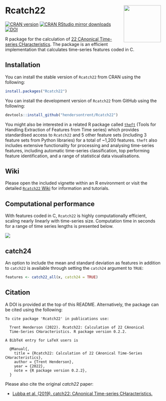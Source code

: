 
# Rcatch22 <img src="man/figures/logo.png" align="right" width="120" />

[![CRAN
version](https://www.r-pkg.org/badges/version/Rcatch22)](https://www.r-pkg.org/pkg/Rcatch22)
[![CRAN RStudio mirror
downloads](https://cranlogs.r-pkg.org/badges/Rcatch22)](https://www.r-pkg.org/pkg/Rcatch22)
[![DOI](https://zenodo.org/badge/353530083.svg)](https://zenodo.org/badge/latestdoi/353530083)

R package for the calculation of [22 CAnonical Time-series
CHaracteristics](https://github.com/DynamicsAndNeuralSystems/catch22).
The package is an efficient implementation that calculates time-series
features coded in C.

## Installation

You can install the stable version of `Rcatch22` from CRAN using the
following:

``` r
install.packages("Rcatch22")
```

You can install the development version of `Rcatch22` from GitHub using
the following:

``` r
devtools::install_github("hendersontrent/Rcatch22")
```

You might also be interested in a related R package called
[`theft`](https://github.com/hendersontrent/theft) (Tools for Handling
Extraction of Features from Time series) which provides standardised
access to `Rcatch22` and 5 other feature sets (including 3 feature sets
from Python libraries) for a total of \~1,200 features. `theft` also
includes extensive functionality for processing and analysing
time-series features, including automatic time-series classification,
top performing feature identification, and a range of statistical data
visualisations.

## Wiki

Please open the included vignette within an R environment or visit the
detailed [`Rcatch22`
Wiki](https://time-series-features.gitbook.io/catch22/r) for information
and tutorials.

## Computational performance

With features coded in C, `Rcatch22` is highly computationally
efficient, scaling nearly linearly with time-series size. Computation
time in seconds for a range of time series lengths is presented below.

![](README_files/figure-gfm/unnamed-chunk-5-1.png)<!-- -->

## catch24

An option to include the mean and standard deviation as features in
addition to `catch22` is available through setting the `catch24`
argument to `TRUE`:

``` r
features <- catch22_all(x, catch24 = TRUE)
```

## Citation

A DOI is provided at the top of this README. Alternatively, the package
can be cited using the following:


    To cite package 'Rcatch22' in publications use:

      Trent Henderson (2022). Rcatch22: Calculation of 22 CAnonical
      Time-Series CHaracteristics. R package version 0.2.2.

    A BibTeX entry for LaTeX users is

      @Manual{,
        title = {Rcatch22: Calculation of 22 CAnonical Time-Series CHaracteristics},
        author = {Trent Henderson},
        year = {2022},
        note = {R package version 0.2.2},
      }

Please also cite the original *catch22* paper:

-   [Lubba et al. (2019). catch22: CAnonical Time-series
    CHaracteristics.](https://link.springer.com/article/10.1007/s10618-019-00647-x/)
